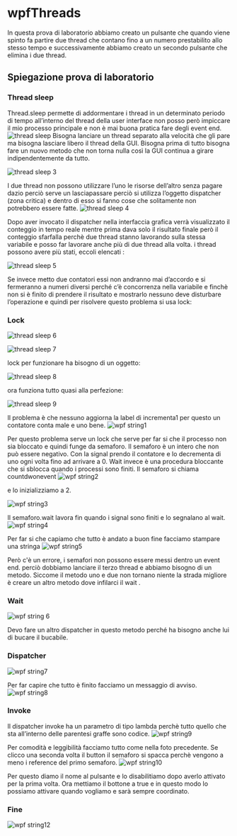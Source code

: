 # wpfThreads
In questa prova di laboratorio abbiamo creato un pulsante che quando viene spinto fa partire due thread che contano fino a un numero prestabilito allo stesso tempo e successivamente abbiamo creato un secondo pulsante che elimina i due thread.
## Spiegazione prova di laboratorio
### Thread sleep
Thread.sleep permette di addormentare i thread in un determinato periodo di tempo
all’interno del thread della user interface non posso però impiccare il mio processo principale e non è mai buona pratica fare degli event end.
![thread sleep](https://user-images.githubusercontent.com/116788504/231788422-a001d22c-ae9f-4dcb-abcb-3679fdadea23.jpg)
Bisogna lanciare un thread separato alla velocità che gli pare ma bisogna lasciare libero il thread della GUI.
Bisogna prima di tutto bisogna fare un nuovo metodo che non torna nulla così la GUI continua a girare indipendentemente da tutto.

![thread sleep 3](https://user-images.githubusercontent.com/116788504/231788811-b728ac2a-ef6b-46ce-a909-b409049ee297.jpg)

I due thread non possono utilizzare l’uno le risorse dell’altro senza pagare dazio perciò serve un lasciapassare perciò si utilizza l’oggetto dispatcher (zona critica) e dentro di esso si fanno cose che solitamente non potrebbero essere fatte.
![thread sleep 4](https://user-images.githubusercontent.com/116788504/231789064-0e2dd572-d509-4cf3-bdd0-36c7d69ac2cd.jpg)

Dopo aver invocato il dispatcher nella interfaccia grafica verrà visualizzato il conteggio in tempo reale mentre prima dava solo il risultato finale però il conteggio sfarfalla perchè due thread stanno lavorando sulla stessa variabile e posso far lavorare anche più di due thread alla volta.
i thread possono avere più stati, eccoli elencati : 

![thread sleep 5](https://user-images.githubusercontent.com/116788504/231789283-76a885a4-6b65-4557-8901-870a88866a20.jpg)

Se invece metto due contatori essi non andranno mai d’accordo e si fermeranno a numeri diversi perché c’è concorrenza nella variabile e finchè non si è finito di prendere il risultato e mostrarlo nessuno deve disturbare l’operazione e quindi per risolvere questo problema si usa lock:
### Lock

![thread sleep 6](https://user-images.githubusercontent.com/116788504/231789474-86f37db9-ce83-41fd-8207-7f4604283a3f.jpg)

![thread sleep 7](https://user-images.githubusercontent.com/116788504/231789604-7fbf2962-08f0-480d-b804-0acddad41435.jpg)

lock per funzionare ha bisogno di un oggetto:

![thread sleep 8](https://user-images.githubusercontent.com/116788504/231789708-9d353838-4997-4552-b72e-f8a45c010d0e.jpg)

ora funziona tutto quasi alla perfezione:

![thread sleep 9](https://user-images.githubusercontent.com/116788504/231789825-a62722db-ea2e-46e5-b50f-6a6babd6c026.jpg)

Il problema è che nessuno aggiorna la label di incrementa1 per questo un contatore conta male e uno bene.
![wpf string1](https://user-images.githubusercontent.com/116788504/231790075-4ce4062a-4663-4e16-970b-af5ffeda9bfb.jpg)

Per questo problema serve un lock che serve per far si che il processo non sia bloccato e quindi funge da semaforo.
Il semaforo è un intero che non può essere negativo.
Con la signal prendo il contatore e lo decrementa di uno ogni volta fino ad arrivare a 0.
Wait invece è una procedura bloccante che si sblocca quando i processi sono finiti.
Il semaforo si chiama countdwonevent
![wpf string2](https://user-images.githubusercontent.com/116788504/231790220-5181e071-e983-4625-81ec-e470602f38b8.jpg)

e lo inizializziamo a 2. 

![wpf string3](https://user-images.githubusercontent.com/116788504/231790337-d137fdcd-f6a6-403b-8185-4eb2f4b84222.jpg)

Il semaforo.wait lavora fin quando i signal sono finiti e lo segnalano al wait.
![wpf string4](https://user-images.githubusercontent.com/116788504/231790538-3062812a-bd2a-4333-8292-ed2d19958ac5.jpg)

Per far si che capiamo che tutto è andato a buon fine facciamo stampare una stringa
![wpf string5](https://user-images.githubusercontent.com/116788504/231790670-fafc435f-e1d1-4742-8e87-f696bab3e749.jpg)

Però c'è un errore, i semafori non possono essere messi dentro un event end.
perciò dobbiamo lanciare il terzo thread e abbiamo bisogno di un metodo.
Siccome il metodo uno e due non tornano niente la strada migliore è creare un altro metodo dove infilarci il wait .
### Wait

![wpf string 6](https://user-images.githubusercontent.com/116788504/231790907-f5859209-02d2-4b2f-b602-52f391ac56e4.jpg)

Devo fare un altro dispatcher in questo metodo perché ha bisogno anche lui di bucare il bucabile.
### Dispatcher

![wpf string7](https://user-images.githubusercontent.com/116788504/231791018-f993ef4b-06c7-4a3a-be65-bae78b30d81a.jpg)

Per far capire che tutto è finito facciamo un messaggio di avviso.
![wpf string8](https://user-images.githubusercontent.com/116788504/231791170-2669800b-4107-4876-8e06-c66d5a4245ed.jpg)
### Invoke

Il dispatcher invoke ha un parametro di tipo lambda perchè tutto quello che sta all’interno delle parentesi graffe sono codice.
![wpf string9](https://user-images.githubusercontent.com/116788504/231791365-a015857a-9827-45f5-b774-a387f6dd1625.jpg)

Per comodità e leggibilità facciamo tutto come nella foto precedente.
Se clicco una seconda volta il button il semaforo si spacca perchè vengono a meno i reference del primo semaforo.
![wpf string10](https://user-images.githubusercontent.com/116788504/231791544-0b2acbcb-bb9c-4d93-ab0b-bf299e8e6406.jpg)

Per questo diamo il nome al pulsante e lo disabilitiamo dopo averlo attivato per la prima volta.
Ora mettiamo il bottone a true e in questo modo lo possiamo attivare quando vogliamo e sarà sempre coordinato.
### Fine

![wpf string12](https://user-images.githubusercontent.com/116788504/231791788-75ae6367-6215-469c-b995-b7b46a8d7068.jpg)


